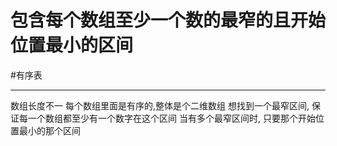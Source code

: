 # 包含每个数组至少一个数的最窄的且开始位置最小的区间

#有序表 



---

数组长度不一
每个数组里面是有序的,整体是个二维数组
想找到一个最窄区间, 保证每一个数组都至少有一个数字在这个区间
当有多个最窄区间时, 只要那个开始位置最小的那个区间